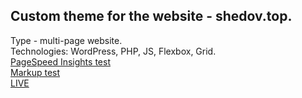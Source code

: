 ## Custom theme for the website - shedov.top.
Type - multi-page website. <br />
Technologies: WordPress, PHP, JS, Flexbox, Grid. <br />
[PageSpeed Insights test](https://developers.google.com/speed/pagespeed/insights/?url=https://shedov.top/) <br/>
[Markup test](https://validator.w3.org/nu/?doc=https%3A%2F%2Fshedov.top%2F) <br/>
[LIVE](https://shedov.top)
